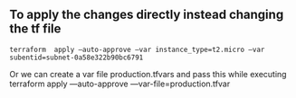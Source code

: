 ## To apply the changes directly instead changing the tf file

```
terraform  apply —auto-approve —var instance_type=t2.micro —var subentid=subnet-0a58e322b90bc6791
```
Or we can create a var file production.tfvars and pass this while executing terraform  apply —auto-approve —var-file=production.tfvar
